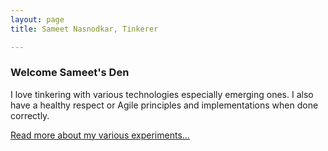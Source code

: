 ```yaml
---
layout: page
title: Sameet Nasnodkar, Tinkerer

---
```


### Welcome Sameet's Den

I love tinkering with various technologies especially emerging ones. I also have a healthy respect or Agile principles and implementations when done correctly.

[Read more about my various experiments...](/)
